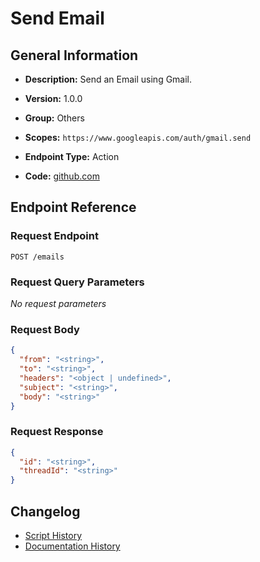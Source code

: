 <!-- BEGIN GENERATED CONTENT -->
# Send Email

## General Information

- **Description:** Send an Email using Gmail.

- **Version:** 1.0.0
- **Group:** Others
- **Scopes:** `https://www.googleapis.com/auth/gmail.send`
- **Endpoint Type:** Action
- **Code:** [github.com](https://github.com/NangoHQ/integration-templates/tree/main/integrations/google-mail/actions/send-email.ts)


## Endpoint Reference

### Request Endpoint

`POST /emails`

### Request Query Parameters

_No request parameters_

### Request Body

```json
{
  "from": "<string>",
  "to": "<string>",
  "headers": "<object | undefined>",
  "subject": "<string>",
  "body": "<string>"
}
```

### Request Response

```json
{
  "id": "<string>",
  "threadId": "<string>"
}
```

## Changelog

- [Script History](https://github.com/NangoHQ/integration-templates/commits/main/integrations/google-mail/actions/send-email.ts)
- [Documentation History](https://github.com/NangoHQ/integration-templates/commits/main/integrations/google-mail/actions/send-email.md)

<!-- END  GENERATED CONTENT -->

